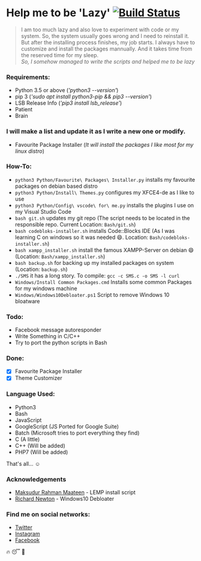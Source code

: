 # Help me to be 'Lazy' [![Build Status](https://travis-ci.org/dreygur/iAmLazy.svg?branch=master)](https://travis-ci.org/dreygur/iAmLazy)

> I am too much lazy and also love to experiment with code
or my system. So, the system usually goes wrong and I need to
reinstall it. But after the installing process finishes, my job starts.
I always have to customize and install the packages mannually.
And it takes time from the reserved time for my sleep.  
_So, I somehow managed to write the scripts and helped me to be lazy_

### Requirements:

* Python 3.5 or above (_'python3 --version'_)
* pip 3 (_'sudo apt install python3-pip && pip3 --version'_)
* LSB Release Info (_'pip3 install lsb_release'_)
* Patient
* Brain

### I will make a list and update it as I write a new one or modify.

* Favourite Package Installer (_It will install the packages I like most for my linux distro_)

### How-To:
* `python3 Python/Favourite\ Packages\ Installer.py` installs my favourite packages on debian based distro
* `python3 Python/Install\ Themes.py` configures my XFCE4-de as I like to use
* `python3 Python/Config\ vscode\ for\ me.py` installs the plugins I use on my Visual Studio Code
* `bash git.sh` updates my git repo (The script needs to be located in the responsible repo. Current Location: `Bash/git.sh`)
* `bash codebloks-installer.sh` installs Code::Blocks IDE (As I was learning C on windows so it was needed :smile:. Location: `Bash/codebloks-installer.sh`)
* `bash xampp_installer.sh` install the famous XAMPP-Server on debian :smile: (Location: `Bash/xampp_installer.sh`)
* `bash backup.sh` for backing up my installed packages on system (Location: `backup.sh`)
* `./SMS` it has a long story. To compile: `gcc -c SMS.c -o SMS -l curl`
* `Windows/Install Common Packages.cmd` Installs some common Packages for my windows machine
* `Windows/Windows10Debloater.ps1` Script to remove Windows 10 bloatware

### Todo:

* Facebook message autoresponder
* Write Something in C/C++
* Try to port the python scripts in Bash

### Done:

- [x] Favourite Package Installer
- [x] Theme Customizer

### Language Used:
* Python3
* Bash
* JavaScript
* GoogleScript (JS Ported for Google Suite)
* Batch (Microsoft tries to port everything they find)
* C (A little)
* C++ (Will be added)
* PHP7 (Will be added)

That's all... :relaxed:


### Acknowledgements

- [Maksudur Rahman Maateen](https://github.com/maateen) - LEMP install script
- [Richard Newton](https://github.com/Sycnex) - Windows10 Debloater

### Find me on social networks:
- [Twitter](https://twitter.com/rytotul)
- [Instagram](https://instagram.com/drreygur)
- [Facebook](https://facebook.com/dreygur)

:fire: :sleeping: :penguin:

